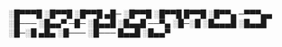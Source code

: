 
░█▀▀▀█ ░█▀▀█ ░█▀▀█ ▄█─ ░█▀▀█ ░█▀▀█ █▀▀█ ░█▀▀▄ 
─▀▀▀▄▄ ░█─── ░█▄▄▀ ─█─ ░█▄▄█ ░█▄▄█ ──▀▄ ░█─░█ 
░█▄▄▄█ ░█▄▄█ ░█─░█ ▄█▄ ░█─── ░█─── █▄▄█ ░█▄▄▀
